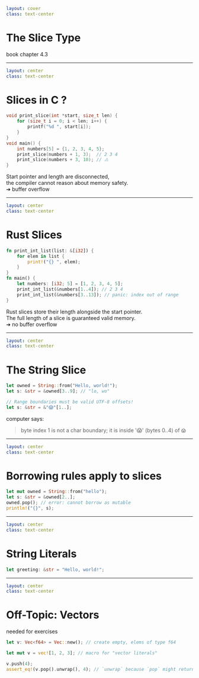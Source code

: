 ```yaml
layout: cover
class: text-center
```

# The Slice Type

book chapter 4.3

<Nr />

---

```yaml
layout: center
class: text-center
```

# Slices in C ?

```c
void print_slice(int *start, size_t len) {
    for (size_t i = 0; i < len; i++) {
        printf("%d ", start[i]);
    }
}
void main() {
    int numbers[5] = {1, 2, 3, 4, 5};
    print_slice(numbers + 1, 3);  // 2 3 4
    print_slice(numbers + 3, 10); // ⚠️
}
```

Start pointer and length are disconnected,\
the compiler cannot reason about memory safety.\
➔ buffer overflow

<Nr />

---

```yaml
layout: center
class: text-center
```

# Rust Slices

```rust
fn print_int_list(list: &[i32]) {
    for elem in list {
        print!("{} ", elem);
    }
}
fn main() {
    let numbers: [i32; 5] = [1, 2, 3, 4, 5];
    print_int_list(&numbers[1..4]); // 2 3 4
    print_int_list(&numbers[3..13]); // panic: index out of range
}
```

Rust slices store their length alongside the start pointer.\
The full length of a slice is guaranteed valid memory.\
➔ no buffer overflow

<div
    style="background-color: red"
    class="h-0.8 rounded absolute top-39 left-106.5 w-15"
></div>
<div
    style="background-color: red"
    class="h-0.8 rounded absolute top-87 left-94 w-36.5"
></div>

<Nr />

---

```yaml
layout: center
class: text-center
```

# The String Slice

```rust
let owned = String::from("Hello, world!");
let s: &str = &owned[3..9]; // "lo, wo"

// Range boundaries must be valid UTF-8 offsets!
let s: &str = &"😱"[1..];
```

computer says:

> byte index 1 is not a char boundary; it is inside '😱' (bytes 0..4) of `😱`

<Nr />

---

```yaml
layout: center
class: text-center
```

# Borrowing rules apply to slices

```rust
let mut owned = String::from("hello");
let s: &str = &owned[2..];
owned.pop(); // error: cannot borrow as mutable
println!("{}", s);
```

<Nr />

---

```yaml
layout: center
class: text-center
```

# String Literals

```rust
let greeting: &str = "Hello, world!";
```

<Nr />

---

```yaml
layout: center
class: text-center
```

# Off-Topic: Vectors

needed for exercises

```rust {1|3|5-6|all}
let v: Vec<f64> = Vec::new(); // create empty, elems of type f64

let mut v = vec![1, 2, 3]; // macro for "vector literals"

v.push(4);
assert_eq!(v.pop().unwrap(), 4); // `unwrap` because `pop` might return "nothing"
```
